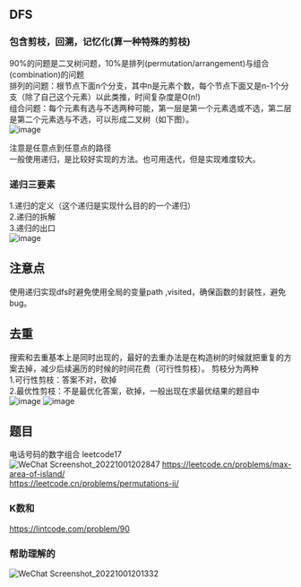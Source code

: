 ## DFS 
### 包含剪枝，回溯，记忆化(算一种特殊的剪枝)
90%的问题是二叉树问题，10%是排列(permutation/arrangement)与组合(combination)的问题  
排列的问题：根节点下面n个分支，其中n是元素个数，每个节点下面又是n-1个分支（除了自己这个元素）以此类推，时间复杂度是O(n!)  
组合问题：每个元素有选与不选两种可能，第一层是第一个元素选或不选，第二层是第二个元素选与不选，可以形成二叉树（如下图）。  
![image](https://user-images.githubusercontent.com/83968454/193422399-b0966243-5488-4eca-a4a7-e7c3afa31927.png)

注意是任意点到任意点的路径  
一般使用递归，是比较好实现的方法。也可用迭代，但是实现难度较大。  
### 递归三要素
1.递归的定义（这个递归是实现什么目的的一个递归）  
2.递归的拆解  
3.递归的出口  
![image](https://user-images.githubusercontent.com/83968454/193412735-c126c6cb-cdc8-40a0-9984-f1aaeb50962a.png)

## 注意点
使用递归实现dfs时避免使用全局的变量path ,visited，确保函数的封装性，避免bug。

## 去重
搜索和去重基本上是同时出现的，最好的去重办法是在构造树的时候就把重复的方案去掉，减少后续遍历的时候的时间花费（可行性剪枝）。
剪枝分为两种  
1.可行性剪枝：答案不对，砍掉  
2.最优性剪枝：不是最优化答案，砍掉，一般出现在求最优结果的题目中  
![image](https://user-images.githubusercontent.com/83968454/193417979-d801d707-363d-4094-b091-49de59aa5716.png)
![image](https://user-images.githubusercontent.com/83968454/193418084-a2a86abc-546c-4a34-ab04-46f7c88ce12a.png)

## 题目
电话号码的数字组合 leetcode17  
![WeChat Screenshot_20221001202847](https://user-images.githubusercontent.com/83968454/193423219-9342d5c4-466c-43ca-b009-d615d9f77e42.png)
https://leetcode.cn/problems/max-area-of-island/  
https://leetcode.cn/problems/permutations-ii/  
### K数和
https://lintcode.com/problem/90  

### 帮助理解的
![WeChat Screenshot_20221001201332](https://user-images.githubusercontent.com/83968454/193422692-faa53387-bea7-4bfd-9980-43efa335f816.png)
